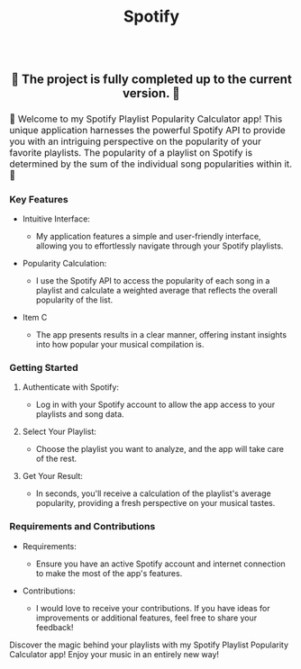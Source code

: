 <h1 align="center"> Spotify </h1>

<p align="center">
  
</p>

<br>
<br>
<h2 align="center">🏁 The project is fully completed up to the current version. 🏁 </h2>

<h4 style="font-weight: normal; font-size:16px;"> 🔨 Welcome to my Spotify Playlist Popularity Calculator app! This unique application harnesses the powerful Spotify API to provide you with an intriguing perspective on the popularity of your favorite playlists. The popularity of a playlist on Spotify is determined by the sum of the individual song popularities within it. 🔨 </h4>


### Key Features


+ Intuitive Interface:

    + My application features a simple and user-friendly interface, allowing you to effortlessly navigate through your Spotify playlists.

+ Popularity Calculation:

    + I use the Spotify API to access the popularity of each song in a playlist and calculate a weighted average that reflects the overall popularity of the list.

+ Item C
    + The app presents results in a clear manner, offering instant insights into how popular your musical compilation is.


### Getting Started

1. Authenticate with Spotify:

	+ Log in with your Spotify account to allow the app access to your playlists and song data.

2. Select Your Playlist:

	+ Choose the playlist you want to analyze, and the app will take care of the rest.

3. Get Your Result:

	+ In seconds, you'll receive a calculation of the playlist's average popularity, providing a fresh perspective on your musical tastes.

### Requirements and Contributions
+ Requirements:

	+ Ensure you have an active Spotify account and internet connection to make the most of the app's features.
+ Contributions:

	+ I would love to receive your contributions. If you have ideas for improvements or additional features, feel free to share your feedback!
	
Discover the magic behind your playlists with my Spotify Playlist Popularity Calculator app! Enjoy your music in an entirely new way!

